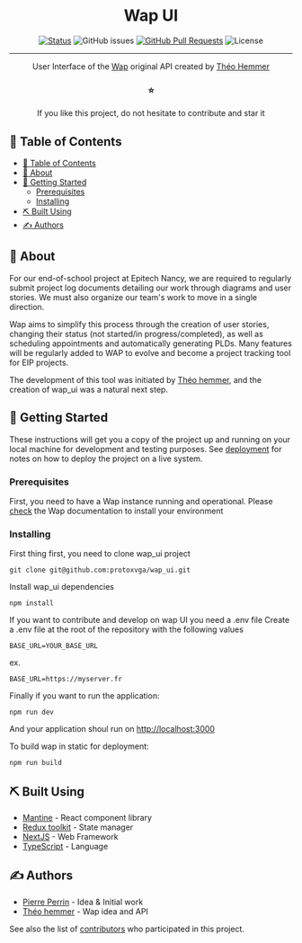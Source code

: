 <h1 align="center">Wap UI</h1>

<div align="center">

[![Status](https://img.shields.io/badge/status-active-success.svg)]()
![GitHub issues](https://img.shields.io/github/issues/protoxvga/wap_ui?color=emerald)
[![GitHub Pull Requests](https://img.shields.io/github/issues-pr/protoxvga/wap_ui?color=emerald)](https://github.com/kylelobo/The-Documentation-Compendium/pulls)
![License](https://img.shields.io/github/license/protoxvga/wap_ui?label=License)

</div>

---

<p align="center">User Interface of the <a href="https://github.com/theohemmer/wap" target="_BLANK">Wap</a> original API created by <a href="https://github.com/theohemmer" target="_BLANK">Théo Hemmer</a></p>
<h3 align="center">⭐️</h3>
<p align="center">
If you like this project, do not hesitate to contribute and star it
</p>

## 📝 Table of Contents

- [📝 Table of Contents](#-table-of-contents)
- [🧐 About ](#-about-)
- [🏁 Getting Started ](#-getting-started-)
  - [Prerequisites](#prerequisites)
  - [Installing](#installing)
- [⛏️ Built Using ](#️-built-using-)
- [✍️ Authors ](#️-authors-)

## 🧐 About <a name = "about"></a>

For our end-of-school project at Epitech Nancy, we are required to regularly submit project log documents detailing our work through diagrams and user stories. We must also organize our team's work to move in a single direction.

Wap aims to simplify this process through the creation of user stories, changing their status (not started/in progress/completed), as well as scheduling appointments and automatically generating PLDs. Many features will be regularly added to WAP to evolve and become a project tracking tool for EIP projects.

The development of this tool was initiated by [Théo hemmer](https://github.com/theohemmer), and the creation of wap_ui was a natural next step.

## 🏁 Getting Started <a name = "getting_started"></a>

These instructions will get you a copy of the project up and running on your local machine for development and testing purposes. See [deployment](#deployment) for notes on how to deploy the project on a live system.

### Prerequisites

First, you need to have a Wap instance running and operational. Please [check](https://github.com/theohemmer/wap) the Wap documentation to install your environment

### Installing

First thing first, you need to clone wap_ui project

```
git clone git@github.com:protoxvga/wap_ui.git
```

Install wap_ui dependencies

```
npm install
```

If you want to contribute and develop on wap UI you need a .env file
Create a .env file at the root of the repository with the following values

```
BASE_URL=YOUR_BASE_URL
```
ex.
```
BASE_URL=https://myserver.fr
```

Finally if you want to run the application:
```
npm run dev
```
And your application shoul run on [http://localhost:3000](http://localhost:3000)

To build wap in static for deployment:
```
npm run build
```

## ⛏️ Built Using <a name = "built_using"></a>

- [Mantine](https://mantine.dev/) - React component library
- [Redux toolkit](https://redux-toolkit.js.org/) - State manager
- [NextJS](https://nextjs.org/) - Web Framework
- [TypeScript](https://www.typescriptlang.org/) - Language

## ✍️ Authors <a name = "authors"></a>

- [Pierre Perrin](https://github.com/protoxvga) - Idea & Initial work
- [Théo hemmer](https://github.com/theohemmer) - Wap idea and API

See also the list of [contributors](https://github.com/protoxvga/wap_ui/contributors) who participated in this project.
